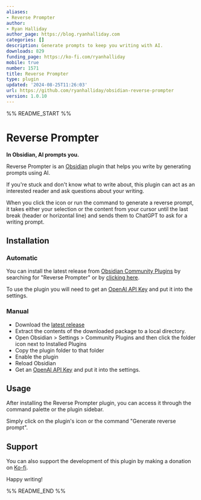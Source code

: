 ```yaml
---
aliases:
- Reverse Prompter
author:
- Ryan Halliday
author_page: https://blog.ryanhalliday.com
categories: []
description: Generate prompts to keep you writing with AI.
downloads: 829
funding_page: https://ko-fi.com/ryanhalliday
mobile: true
number: 1571
title: Reverse Prompter
type: plugin
updated: '2024-08-25T11:26:03'
url: https://github.com/ryanhalliday/obsidian-reverse-prompter
version: 1.0.10
---
```


%% README_START %%

# Reverse Prompter

**In Obsidian, AI prompts you.**

Reverse Prompter is an [Obsidian](https://obsidian.md/) plugin that helps you write by generating prompts using AI. 

If you're stuck and don't know what to write about, this plugin can act as an interested reader and ask questions about your writing.

When you click the icon or run the command to generate a reverse prompt, it takes either your selection or the content from your cursor until the last break (header or horizontal line) and sends them to ChatGPT to ask for a writing prompt.

## Installation

### Automatic

You can install the latest release from [Obsidian Community Plugins](https://help.obsidian.md/Extending+Obsidian/Community+plugins) by searching for "Reverse Prompter" or by [clicking here](https://obsidian.md/plugins?id=reverse-prompter).

To use the plugin you will need to get an [OpenAI API Key](https://platform.openai.com/api-keys) and put it into the settings.

### Manual

- Download the [latest release](https://github.com/ryanhalliday/obsidian-reverse-prompter/releases)
- Extract the contents of the downloaded package to a local directory.
- Open Obsidian > Settings > Community Plugins and then click the folder icon next to Installed Plugins
- Copy the plugin folder to that folder
- Enable the plugin
- Reload Obsidian
- Get an [OpenAI API Key](https://platform.openai.com/api-keys) and put it into the settings.

## Usage

After installing the Reverse Prompter plugin, you can access it through the command palette or the plugin sidebar. 

Simply click on the plugin's icon or the command "Generate reverse prompt".

## Support

You can also support the development of this plugin by making a donation on [Ko-fi](https://ko-fi.com/ryanhalliday).

Happy writing!


%% README_END %%